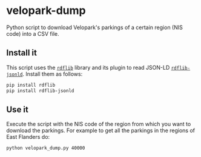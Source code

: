 # velopark-dump
Python script to download Velopark's parkings of a certain region (NIS code) into a CSV file.

## Install it

This script uses the [`rdflib`](https://github.com/RDFLib/rdflib) library and its plugin to read JSON-LD [`rdflib-jsonld`](https://github.com/RDFLib/rdflib-jsonld). Install them as follows:

```bash
pip install rdflib
pip install rdflib-jsonld
```

## Use it

Execute the script with the NIS code of the region from which you want to download the parkings. For example to get all the parkings in the regions of East Flanders do:

```bash
python velopark_dump.py 40000
```
